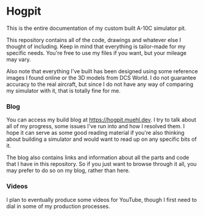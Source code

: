 # Hogpit
This is the entire documentation of my custom built A-10C simulator pit. 

This repository contains all of the code, drawings and whatever else I thought of including. Keep in mind that everything is tailor-made for my specific needs. You're free to use my files if you want, but your mileage may vary.

Also note that everything I've built has been designed using some reference images I found online or the 3D models from DCS World. I do not guarantee accuracy to the real aircraft, but since I do not have any way of comparing my simulator with it, that is totally fine for me.

### Blog
You can access my build blog at https://hogpit.muehl.dev. I try to talk about all of my progress, some issues I've run into and how I resolved them. I hope it can serve as some good reading material if you're also thinking about building a simulator and would want to read up on any specific bits of it.

The blog also contains links and information about all the parts and code that I have in this repository. So if you just want to browse through it all, you may prefer to do so on my blog, rather than here.

### Videos
I plan to eventually produce some videos for YouTube, though I first need to dial in some of my production processes.
